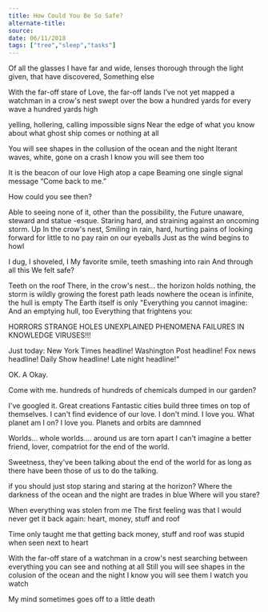 ```yaml
---
title: How Could You Be So Safe?
alternate-title:
source:
date: 06/11/2018
tags: ["tree","sleep","tasks"]
---
```

Of all the glasses I have
far and wide, lenses thorough
through the light given, that have discovered,
Something else

With the far-off stare of Love,
the far-off lands I’ve not yet mapped
a watchman in a crow's nest
swept over the bow a hundred yards for every
wave a  hundred yards high

yelling, hollering, calling impossible signs
Near the edge of what you know
about what ghost ship comes
or nothing at all

You will see shapes in the
collusion of the ocean and the night
Iterant waves, white, gone on a crash
I know you will see them too

It is the beacon of our love
High atop a cape
Beaming one single signal message
“Come back to me.”

How could you see then?

Able to seeing none of it,
other than the possibility, the Future
unaware, steward and statue
-esque. Staring hard, and straining
against an oncoming storm.
Up In the crow's nest,
Smiling in rain,
hard, hurting pains of looking
forward for little to no pay
rain on our eyeballs
Just as the wind begins to howl

I dug, I shoveled, I
My favorite smile, teeth
smashing into rain
And through all this
We felt safe?

Teeth on the roof
There, in the crow's nest...
the horizon holds nothing,
the storm is wildly growing
the forest path leads nowhere
the ocean is infinite,
the hull is empty
The Earth itself is
only
"Everything you cannot imagine:
And an emptying hull, too
Everything that frightens you:

HORRORS
STRANGE HOLES
UNEXPLAINED PHENOMENA
FAILURES IN KNOWLEDGE
VIRUSES!!!

Just today:
New York Times headline!
Washington Post headline!
Fox news headline!
Daily Show headline!
Late night headline!"

OK. A Okay.

Come with me.
hundreds of hundreds    of chemicals
dumped in our garden?


I've googled it.
Great creations
Fantastic cities
build three times on top of
themselves.
I can't find evidence of our love.
I don't mind. I love you.
What planet am I on?
I love you.
Planets and orbits are damnned

Worlds... whole worlds.... around us are torn apart
I can't imagine a better
friend, lover, compatriot
for the end of the world.

Sweetness, they've been talking about
the end of the world for as long as there
have been those of us to do the talking.

if you should just stop staring
and staring at the horizon?
Where the darkness of the ocean
and the night are trades in blue
Where will you stare?

When everything was stolen from me
The first feeling was that I would never
get it back again:
heart, money, stuff and roof

Time only taught me that getting back
money, stuff and roof was stupid
when seen next to
heart

With the far-off stare of
a watchman in a crow's nest
searching between everything you can see
and nothing at all
Still you will see shapes in the
colusion of the ocean and the night
I know you will see them
I watch you watch

My mind sometimes goes off to a little
death
